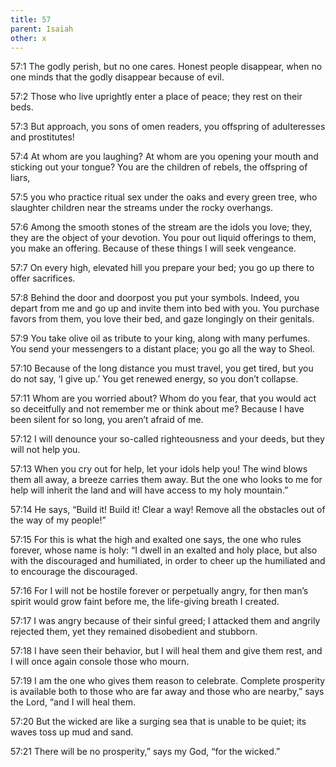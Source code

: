 ```yaml
---
title: 57
parent: Isaiah
other: x
---
```


<a name="57:1">57:1</a> The godly perish,
but no one cares.
Honest people disappear,
when no one minds
that the godly disappear because of evil.

<a name="57:2">57:2</a> Those who live uprightly enter a place of peace;
they rest on their beds.

<a name="57:3">57:3</a> But approach, you sons of omen readers,
you offspring of adulteresses and prostitutes!

<a name="57:4">57:4</a> At whom are you laughing?
At whom are you opening your mouth
and sticking out your tongue?
You are the children of rebels,
the offspring of liars,

<a name="57:5">57:5</a> you who practice ritual sex under the oaks and every green tree,
who slaughter children near the streams under the rocky overhangs.

<a name="57:6">57:6</a> Among the smooth stones of the stream are the idols you love;
they, they are the object of your devotion.
You pour out liquid offerings to them,
you make an offering.
Because of these things I will seek vengeance.

<a name="57:7">57:7</a> On every high, elevated hill you prepare your bed;
you go up there to offer sacrifices.

<a name="57:8">57:8</a> Behind the door and doorpost you put your symbols.
Indeed, you depart from me and go up
and invite them into bed with you.
You purchase favors from them,
you love their bed,
and gaze longingly on their genitals.

<a name="57:9">57:9</a> You take olive oil as tribute to your king,
along with many perfumes.
You send your messengers to a distant place;
you go all the way to Sheol.

<a name="57:10">57:10</a> Because of the long distance you must travel, you get tired,
but you do not say, ‘I give up.’
You get renewed energy,
so you don’t collapse.

<a name="57:11">57:11</a> Whom are you worried about?
Whom do you fear, that you would act so deceitfully
and not remember me
or think about me?
Because I have been silent for so long,
you aren’t afraid of me.

<a name="57:12">57:12</a> I will denounce your so-called righteousness and your deeds,
but they will not help you.

<a name="57:13">57:13</a> When you cry out for help, let your idols help you!
The wind blows them all away,
a breeze carries them away.
But the one who looks to me for help will inherit the land
and will have access to my holy mountain.”

<a name="57:14">57:14</a> He says,
“Build it! Build it! Clear a way!
Remove all the obstacles out of the way of my people!”

<a name="57:15">57:15</a> For this is what the high and exalted one says,
the one who rules forever, whose name is holy:
“I dwell in an exalted and holy place,
but also with the discouraged and humiliated,
in order to cheer up the humiliated
and to encourage the discouraged.

<a name="57:16">57:16</a> For I will not be hostile forever
or perpetually angry,
for then man’s spirit would grow faint before me,
the life-giving breath I created.

<a name="57:17">57:17</a> I was angry because of their sinful greed;
I attacked them and angrily rejected them,
yet they remained disobedient and stubborn.

<a name="57:18">57:18</a> I have seen their behavior,
but I will heal them and give them rest,
and I will once again console those who mourn.

<a name="57:19">57:19</a> I am the one who gives them reason to celebrate.
Complete prosperity is available both to those who are far away and those who are nearby,”
says the Lord, “and I will heal them.

<a name="57:20">57:20</a> But the wicked are like a surging sea
that is unable to be quiet;
its waves toss up mud and sand.

<a name="57:21">57:21</a> There will be no prosperity,” says my God, “for the wicked.”